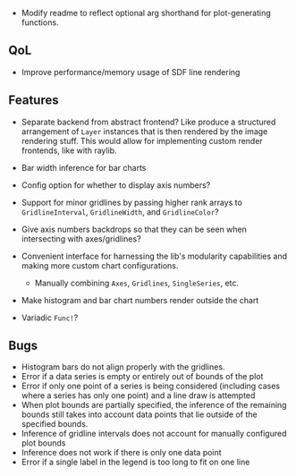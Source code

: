 - Modify readme to reflect optional arg shorthand for plot-generating functions.

## QoL
- Improve performance/memory usage of SDF line rendering

## Features
- Separate backend from abstract frontend? Like produce a structured arrangement of `Layer` instances that is then rendered by the image rendering stuff. This would allow for implementing custom render frontends, like with raylib.
- Bar width inference for bar charts
- Config option for whether to display axis numbers?
- Support for minor gridlines by passing higher rank arrays to `GridlineInterval`, `GridlineWidth`, and `GridlineColor`?
- Give axis numbers backdrops so that they can be seen when intersecting with axes/gridlines?
- Convenient interface for harnessing the lib's modularity capabilities and making more custom chart configurations.
  - Manually combining `Axes`, `Gridlines`, `SingleSeries`, etc.

- Make histogram and bar chart numbers render outside the chart
- Variadic `Func!`?

## Bugs
- Histogram bars do not align properly with the gridlines.
- Error if a data series is empty or entirely out of bounds of the plot
- Error if only one point of a series is being considered (including cases where a series has only one point) and a line draw is attempted
- When plot bounds are partially specified, the inference of the remaining bounds still takes into account data points that lie outside of the specified bounds.
- Inference of gridline intervals does not account for manually configured plot bounds
- Inference does not work if there is only one data point
- Error if a single label in the legend is too long to fit on one line
